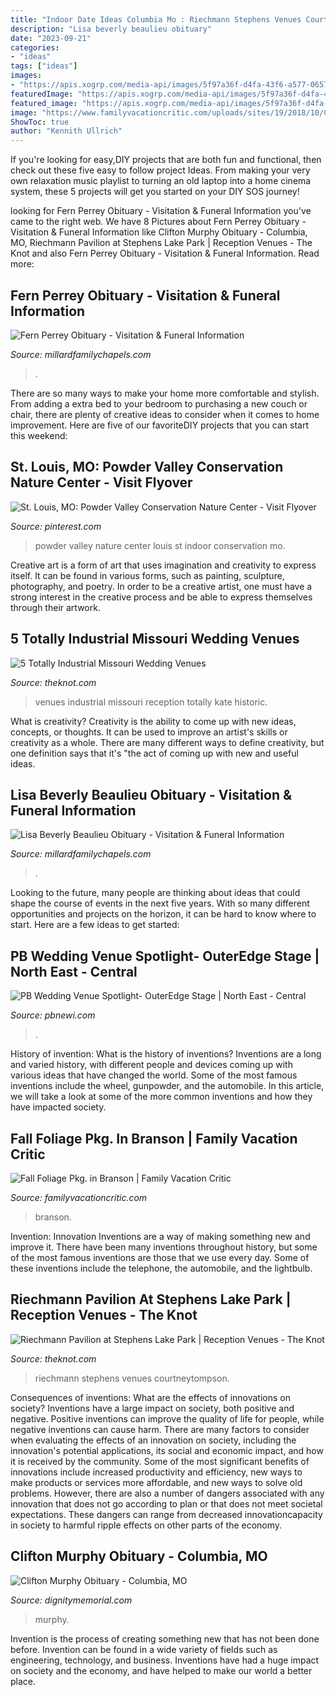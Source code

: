 ```yaml
---
title: "Indoor Date Ideas Columbia Mo : Riechmann Stephens Venues Courtneytompson"
description: "Lisa beverly beaulieu obituary"
date: "2023-09-21"
categories:
- "ideas"
tags: ["ideas"]
images:
- "https://apis.xogrp.com/media-api/images/5f97a36f-d4fa-43f6-a577-065722577769"
featuredImage: "https://apis.xogrp.com/media-api/images/5f97a36f-d4fa-43f6-a577-065722577769"
featured_image: "https://apis.xogrp.com/media-api/images/5f97a36f-d4fa-43f6-a577-065722577769"
image: "https://www.familyvacationcritic.com/uploads/sites/19/2018/10/ChateauontheLakeResortandSpa.jpg"
ShowToc: true
author: "Kennith Ullrich"
---
```



If you're looking for easy,DIY projects that are both fun and functional, then check out these five easy to follow project Ideas. From making your very own relaxation music playlist to turning an old laptop into a home cinema system, these 5 projects will get you started on your DIY SOS journey!

	

		
looking for Fern Perrey Obituary - Visitation &amp; Funeral Information you've came to the right web. We have 8 Pictures about Fern Perrey Obituary - Visitation &amp; Funeral Information like Clifton Murphy Obituary - Columbia, MO, Riechmann Pavilion at Stephens Lake Park | Reception Venues - The Knot and also Fern Perrey Obituary - Visitation &amp; Funeral Information. Read more:
		
    
## Fern Perrey Obituary - Visitation &amp; Funeral Information

<img loading=lazy src="https://tributecenteronline.s3-accelerate.amazonaws.com/Obituaries/19888748/Social_1.jpeg" onerror="this.onerror=null;this.src='https://tse4.mm.bing.net/th?id=OIP.D5-kQG5HbUKTIt8wiIuNZwHaD4&amp;pid=15.1';" alt="Fern Perrey Obituary - Visitation &amp; Funeral Information">

_Source: millardfamilychapels.com_

>. 

	

There are so many ways to make your home more comfortable and stylish. From adding a extra bed to your bedroom to purchasing a new couch or chair, there are plenty of creative ideas to consider when it comes to home improvement. Here are five of our favoriteDIY projects that you can start this weekend: 

    
## St. Louis, MO: Powder Valley Conservation Nature Center - Visit Flyover

<img loading=lazy src="https://i.pinimg.com/originals/b1/7c/13/b17c13c4e80ad6ed647eb38faf321889.jpg" onerror="this.onerror=null;this.src='https://tse1.mm.bing.net/th?id=OIP._tMX-1SQcRRT6xB-1yu6_wHaE6&amp;pid=15.1';" alt="St. Louis, MO: Powder Valley Conservation Nature Center - Visit Flyover">

_Source: pinterest.com_

>powder valley nature center louis st indoor conservation mo. 

	

Creative art is a form of art that uses imagination and creativity to express itself. It can be found in various forms, such as painting, sculpture, photography, and poetry. In order to be a creative artist, one must have a strong interest in the creative process and be able to express themselves through their artwork.

    
## 5 Totally Industrial Missouri Wedding Venues

<img loading=lazy src="https://apis.xogrp.com/media-api/images/5f97a36f-d4fa-43f6-a577-065722577769" onerror="this.onerror=null;this.src='https://tse3.mm.bing.net/th?id=OIP.QhEunRNlBYAz2bwTlVej0AHaFj&amp;pid=15.1';" alt="5 Totally Industrial Missouri Wedding Venues">

_Source: theknot.com_

>venues industrial missouri reception totally kate historic. 

	

What is creativity?
Creativity is the ability to come up with new ideas, concepts, or thoughts. It can be used to improve an artist's skills or creativity as a whole. There are many different ways to define creativity, but one definition says that it's "the act of coming up with new and useful ideas.

    
## Lisa Beverly Beaulieu Obituary - Visitation &amp; Funeral Information

<img loading=lazy src="https://tributecenteronline.s3-accelerate.amazonaws.com/Obituaries/20673467/Social.jpg" onerror="this.onerror=null;this.src='https://tse3.mm.bing.net/th?id=OIP.-d42NFK_o_SyMQ74yff8DQHaD4&amp;pid=15.1';" alt="Lisa Beverly Beaulieu Obituary - Visitation &amp; Funeral Information">

_Source: millardfamilychapels.com_

>. 

	

Looking to the future, many people are thinking about ideas that could shape the course of events in the next five years. With so many different opportunities and projects on the horizon, it can be hard to know where to start. Here are a few ideas to get started: 

    
## PB Wedding Venue Spotlight- OuterEdge Stage | North East - Central

<img loading=lazy src="https://pbnewi.com/wp-content/uploads/sites/40/2020/02/Outer-Edge-Theatre.jpg" onerror="this.onerror=null;this.src='https://tse1.mm.bing.net/th?id=OIP.-enqFPb3v0vDU-j-2pcqNQHaE8&amp;pid=15.1';" alt="PB Wedding Venue Spotlight- OuterEdge Stage | North East - Central">

_Source: pbnewi.com_

>. 

	

History of invention: What is the history of inventions?
Inventions are a long and varied history, with different people and devices coming up with various ideas that have changed the world. Some of the most famous inventions include the wheel, gunpowder, and the automobile. In this article, we will take a look at some of the more common inventions and how they have impacted society.

    
## Fall Foliage Pkg. In Branson | Family Vacation Critic

<img loading=lazy src="https://www.familyvacationcritic.com/uploads/sites/19/2018/10/ChateauontheLakeResortandSpa.jpg" onerror="this.onerror=null;this.src='https://tse1.mm.bing.net/th?id=OIP.5aL3X9Bt4Bcsh0jR0CbixAHaDt&amp;pid=15.1';" alt="Fall Foliage Pkg. in Branson | Family Vacation Critic">

_Source: familyvacationcritic.com_

>branson. 

	

Invention: Innovation
Inventions are a way of making something new and improve it. There have been many inventions throughout history, but some of the most famous inventions are those that we use every day. Some of these inventions include the telephone, the automobile, and the lightbulb.

    
## Riechmann Pavilion At Stephens Lake Park | Reception Venues - The Knot

<img loading=lazy src="https://media-api.xogrp.com/images/142996d3-ad8b-44d7-a59e-12ae2a9177a0~rs_720.480" onerror="this.onerror=null;this.src='https://tse3.mm.bing.net/th?id=OIP.oz5Ht9N-AMIfAE77Obi_TAHaE8&amp;pid=15.1';" alt="Riechmann Pavilion at Stephens Lake Park | Reception Venues - The Knot">

_Source: theknot.com_

>riechmann stephens venues courtneytompson. 

	

Consequences of inventions: What are the effects of innovations on society?
Inventions have a large impact on society, both positive and negative. Positive inventions can improve the quality of life for people, while negative inventions can cause harm. There are many factors to consider when evaluating the effects of an innovation on society, including the innovation's potential applications, its social and economic impact, and how it is received by the community. Some of the most significant benefits of innovations include increased productivity and efficiency, new ways to make products or services more affordable, and new ways to solve old problems. However, there are also a number of dangers associated with any innovation that does not go according to plan or that does not meet societal expectations. These dangers can range from decreased innovationcapacity in society to harmful ripple effects on other parts of the economy.

    
## Clifton Murphy Obituary - Columbia, MO

<img loading=lazy src="https://d27790xjhw2fza.cloudfront.net/as/assets-mem-com/cmi/7/1/6/4/8984617/20200105_155226084_0_orig.jpg/-/clifton-murphy-columbia-mo-obituary.jpg?crop=(37.52068965517242%2C0%2C328.00344827586207%2C449.5)&amp;cropxunits=351&amp;cropyunits=464" onerror="this.onerror=null;this.src='https://tse3.mm.bing.net/th?id=OIP.m8rZ6LpIi5rkBDyB9RsM7QHaLd&amp;pid=15.1';" alt="Clifton Murphy Obituary - Columbia, MO">

_Source: dignitymemorial.com_

>murphy. 

	

Invention is the process of creating something new that has not been done before. Invention can be found in a wide variety of fields such as engineering, technology, and business. Inventions have had a huge impact on society and the economy, and have helped to make our world a better place.

